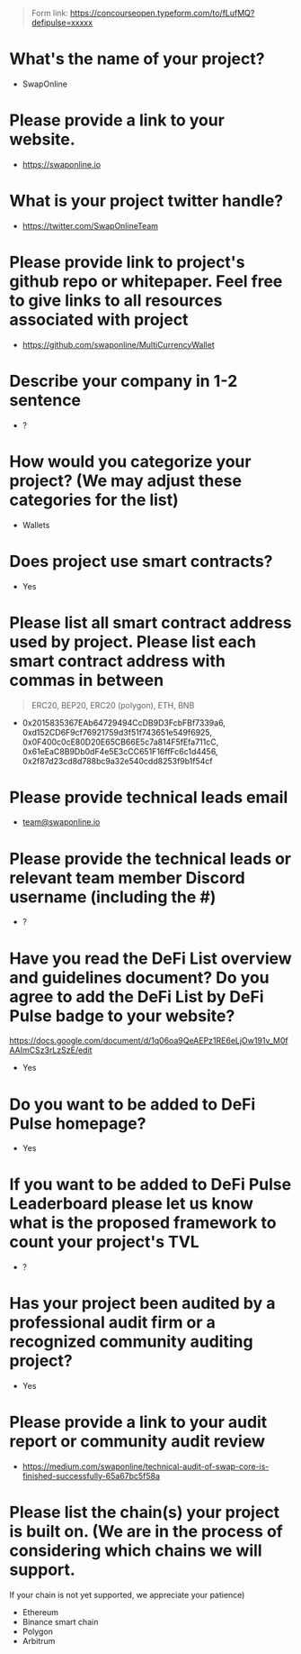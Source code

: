 > Form link: https://concourseopen.typeform.com/to/fLufMQ?defipulse=xxxxx

# What's the name of your project?

- SwapOnline

# Please provide a link to your website.

- https://swaponline.io

# What is your project twitter handle?

- https://twitter.com/SwapOnlineTeam

# Please provide link to project's github repo or whitepaper. Feel free to give links to all resources associated with project

- https://github.com/swaponline/MultiCurrencyWallet

# Describe your company in 1-2 sentence

- ?

# How would you categorize your project? (We may adjust these categories for the list)

- Wallets

# Does project use smart contracts?

- Yes

# Please list all smart contract address used by project. Please list each smart contract address with commas in between

> ERC20, BEP20, ERC20 (polygon), ETH, BNB

- 0x2015835367EAb64729494CcDB9D3FcbFBf7339a6, 0xd152CD6F9cf76921759d3f51f743651e549f6925,
  0x0F400c0cE80D20E65CB66E5c7a814F5fEfa711cC, 0x61eEaC8B9Db0dF4e5E3cCC651F16ffFc6c1d4456,
  0x2f87d23cd8d788bc9a32e540cdd8253f9b1f54cf

# Please provide technical leads email

- team@swaponline.io

# Please provide the technical leads or relevant team member Discord username (including the #)

- ?

# Have you read the DeFi List overview and guidelines document? Do you agree to add the DeFi List by DeFi Pulse badge to your website?

https://docs.google.com/document/d/1q06oa9QeAEPz1RE6eLjOw191v_M0fAAImCSz3rLzSzE/edit

- Yes

# Do you want to be added to DeFi Pulse homepage?

- Yes

# If you want to be added to DeFi Pulse Leaderboard please let us know what is the proposed framework to count your project's TVL

- ?

# Has your project been audited by a professional audit firm or a recognized community auditing project?

- Yes

# Please provide a link to your audit report or community audit review

- https://medium.com/swaponline/technical-audit-of-swap-core-is-finished-successfully-65a67bc5f58a

# Please list the chain(s) your project is built on. (We are in the process of considering which chains we will support.

If your chain is not yet supported, we appreciate your patience)

- Ethereum
- Binance smart chain
- Polygon
- Arbitrum
